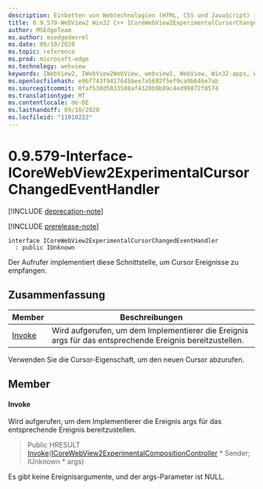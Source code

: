 ```yaml
---
description: Einbetten von Webtechnologien (HTML, CSS und JavaScript) in ihre systemeigenen Anwendungen mit dem Microsoft Edge WebView2-Steuerelement
title: 0.9.579-WebView2 Win32 C++ ICoreWebView2ExperimentalCursorChangedEventHandler
author: MSEdgeTeam
ms.author: msedgedevrel
ms.date: 09/10/2020
ms.topic: reference
ms.prod: microsoft-edge
ms.technology: webview
keywords: IWebView2, IWebView2WebView, webview2, WebView, Win32-apps, Win32, Edge, ICoreWebView2, ICoreWebView2Controller, Browser-Steuerelement, Edge-HTML, ICoreWebView2ExperimentalCursorChangedEventHandler
ms.openlocfilehash: e9bf743f9417645bee7a5692f5ef9ca9b646e7ab
ms.sourcegitcommit: 0faf538d5033508af4320b9b89c4ed99872f0574
ms.translationtype: MT
ms.contentlocale: de-DE
ms.lasthandoff: 09/10/2020
ms.locfileid: "11010222"
---
```

# 0.9.579-Interface-ICoreWebView2ExperimentalCursorChangedEventHandler 

[!INCLUDE [deprecation-note](../../includes/deprecation-note.md)]

[!INCLUDE [prerelease-note](../../includes/prerelease-note.md)]

```
interface ICoreWebView2ExperimentalCursorChangedEventHandler
  : public IUnknown
```

Der Aufrufer implementiert diese Schnittstelle, um Cursor Ereignisse zu empfangen.

## Zusammenfassung

 Member                        | Beschreibungen
--------------------------------|---------------------------------------------
[Invoke](#invoke) | Wird aufgerufen, um dem Implementierer die Ereignis args für das entsprechende Ereignis bereitzustellen.

Verwenden Sie die Cursor-Eigenschaft, um den neuen Cursor abzurufen.

## Member

#### Invoke 

Wird aufgerufen, um dem Implementierer die Ereignis args für das entsprechende Ereignis bereitzustellen.

> Public HRESULT [Invoke](#invoke)([ICoreWebView2ExperimentalCompositionController](icorewebview2experimentalcompositioncontroller.md) * Sender; IUnknown * args)

Es gibt keine Ereignisargumente, und der args-Parameter ist NULL.

